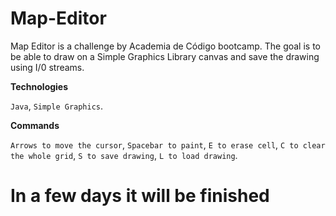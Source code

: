 # Map-Editor

Map Editor is a challenge by Academia de Código
bootcamp. The goal is to be able to draw on a Simple Graphics Library canvas and save the drawing using I/0 streams.

**Technologies**

`Java`,
`Simple Graphics`.

**Commands**

`Arrows to move the cursor`,
`Spacebar to paint`,
`E to erase cell`,
`C to clear the whole grid`,
`S to save drawing`,
`L to load drawing`.

In a few days it will be finished
=======

